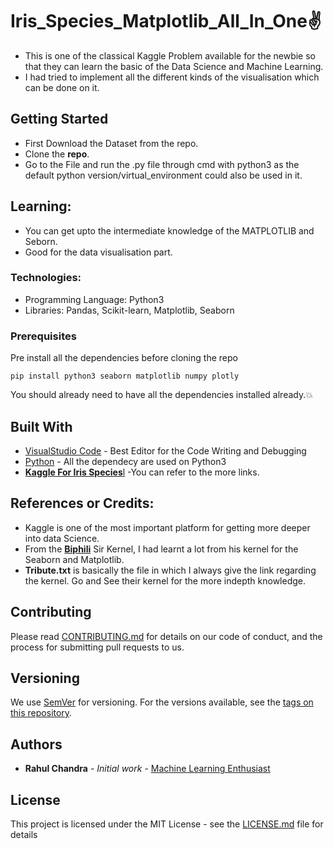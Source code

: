 # Iris_Species_Matplotlib_All_In_One:v:
* This is one of the classical Kaggle Problem available for the newbie so that they can learn the basic of the Data Science and Machine Learning.
* I had tried to implement all the different kinds of the visualisation which can be done on it.


## Getting Started
* First Download the Dataset from the repo.
* Clone the **repo**.
* Go to the File and run the .py file through cmd with python3 as the default python version/virtual_environment could also be used in it.

## Learning:
* You can get upto the intermediate knowledge of the MATPLOTLIB and Seborn.
* Good for the data visualisation part.

### Technologies:
* Programming Language: Python3
* Libraries: Pandas, Scikit-learn, Matplotlib, Seaborn

### Prerequisites
Pre install all the dependencies before cloning the repo
```
pip install python3 seaborn matplotlib numpy plotly
```
You should already need to have all the dependencies installed already.:boom:

## Built With 

* [VisualStudio Code](https://code.visualstudio.com/) - Best Editor for the Code Writing and Debugging
* [Python](https://www.python.org/download/releases/3.0/) - All the dependecy are used on Python3
* [**Kaggle For Iris Species**l](https://www.kaggle.com/c/santander-customer-transaction-prediction) -You can refer to the more links.

## References or Credits:

* Kaggle is one of the most important platform for getting more deeper into data Science.
* From the  [**Biphili**](https://www.kaggle.com/mjbahmani/santander-ml-explainability) Sir Kernel, I had learnt a lot from his kernel for the Seaborn and Matplotlib.
* **Tribute.txt** is basically the file in which I always give the link regarding the kernel. Go and See their kernel for the more indepth knowledge.


## Contributing

Please read [CONTRIBUTING.md](https://gist.github.com/PurpleBooth/b24679402957c63ec426) for details on our code of conduct, and the process for submitting pull requests to us.

## Versioning

We use [SemVer](http://semver.org/) for versioning. For the versions available, see the [tags on this repository](https://github.com/your/project/tags). 

## Authors

* **Rahul Chandra** - *Initial work* - [Machine Learning Enthusiast](https://github.com/irahulcse)


## License

This project is licensed under the MIT License - see the [LICENSE.md](LICENSE.md) file for details

